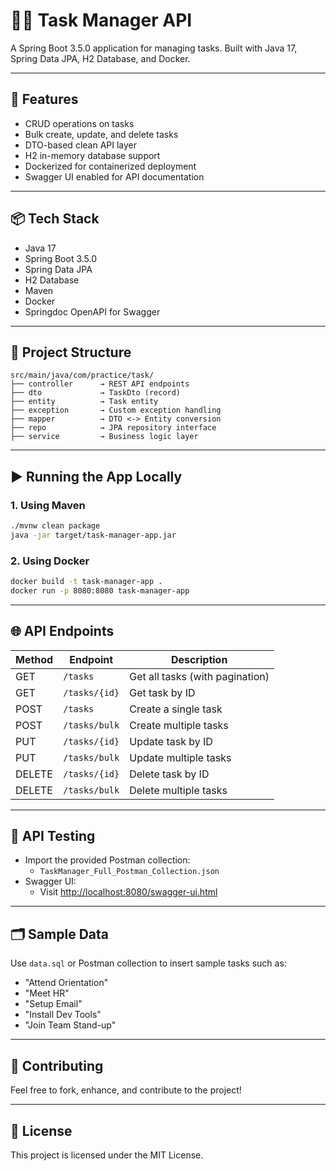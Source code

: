 # 🧑‍💻 Task Manager API

A Spring Boot 3.5.0 application for managing tasks. Built with Java 17, Spring Data JPA, H2 Database, and Docker.

---

## 🚀 Features

- CRUD operations on tasks
- Bulk create, update, and delete tasks
- DTO-based clean API layer
- H2 in-memory database support
- Dockerized for containerized deployment
- Swagger UI enabled for API documentation

---

## 📦 Tech Stack

- Java 17
- Spring Boot 3.5.0
- Spring Data JPA
- H2 Database
- Maven
- Docker
- Springdoc OpenAPI for Swagger

---

## 📂 Project Structure

```
src/main/java/com/practice/task/
├── controller      → REST API endpoints
├── dto             → TaskDto (record)
├── entity          → Task entity
├── exception       → Custom exception handling
├── mapper          → DTO <-> Entity conversion
├── repo            → JPA repository interface
├── service         → Business logic layer
```

---

## ▶️ Running the App Locally

### 1. Using Maven

```bash
./mvnw clean package
java -jar target/task-manager-app.jar
```

### 2. Using Docker

```bash
docker build -t task-manager-app .
docker run -p 8080:8080 task-manager-app
```

---

## 🌐 API Endpoints

| Method | Endpoint              | Description                  |
|--------|-----------------------|------------------------------|
| GET    | `/tasks`              | Get all tasks (with pagination) |
| GET    | `/tasks/{id}`         | Get task by ID               |
| POST   | `/tasks`              | Create a single task         |
| POST   | `/tasks/bulk`         | Create multiple tasks        |
| PUT    | `/tasks/{id}`         | Update task by ID            |
| PUT    | `/tasks/bulk`         | Update multiple tasks        |
| DELETE | `/tasks/{id}`         | Delete task by ID            |
| DELETE | `/tasks/bulk`         | Delete multiple tasks        |

---

## 🧪 API Testing

- Import the provided Postman collection:
    - `TaskManager_Full_Postman_Collection.json`
- Swagger UI:
    - Visit [http://localhost:8080/swagger-ui.html](http://localhost:8080/swagger-ui.html)

---

## 🗂 Sample Data

Use `data.sql` or Postman collection to insert sample tasks such as:

- "Attend Orientation"
- "Meet HR"
- "Setup Email"
- "Install Dev Tools"
- "Join Team Stand-up"

---

## 🤝 Contributing

Feel free to fork, enhance, and contribute to the project!

---

## 📄 License

This project is licensed under the MIT License.
